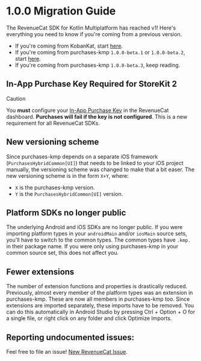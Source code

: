 # 1.0.0 Migration Guide
The RevenueCat SDK for Kotlin Multiplatform has reached v1! Here's everything you need to know if you're coming from a previous version. 
- If you're coming from KobanKat, start [here](KobanKat-MIGRATION.md).
- If you're coming from purchases-kmp `1.0.0-beta.1` or `1.0.0-beta.2`, start [here](1.0.0-beta.3-MIGRATION.md).
- If you're coming from purchases-kmp `1.0.0-beta.3`, keep reading.

## In-App Purchase Key Required for StoreKit 2
> [!CAUTION]
> You **must** configure your [In-App Purchase Key](/service-credentials/itunesconnect-app-specific-shared-secret/in-app-purchase-key-configuration) in the RevenueCat dashboard. **Purchases will fail if the key is not configured**. This is a new requirement for all RevenueCat SDKs.

## New versioning scheme
Since purchases-kmp depends on a separate iOS framework (`PurchasesHybridCommon[UI]`) that needs to
be linked to your iOS project manually, the versioning scheme was changed to make that a bit easer.
The new versioning scheme is in the form `X+Y`, where:
* `X` is the purchases-kmp version.
* `Y` is the `PurchasesHybridCommon[UI]` version.

## Platform SDKs no longer public
The underlying Android and iOS SDKs are no longer public. If you were importing platform types in your `androidMain` and/or `iosMain` source sets, you'll have to switch to the common types. The common types have `.kmp.` in their package name. If you were only using purchases-kmp in your common source set, this does not affect you.

## Fewer extensions
The number of extension functions and properties is drastically reduced. Previously, almost every member of the platform types was an extension in purchases-kmp. These are now all members in purchases-kmp too. Since extensions are imported separately, these imports have to be removed. You can do this automatically in Android Studio by pressing Ctrl + Option + O for a single file, or right click on any folder and click Optimize Imports.  

## Reporting undocumented issues:
Feel free to file an
issue! [New RevenueCat Issue](https://github.com/RevenueCat/purchases-kmp/issues/new/).
